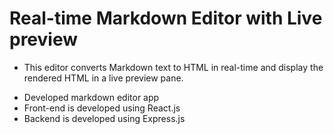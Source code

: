 # Real-time Markdown Editor with Live preview

- This editor converts Markdown text to HTML in real-time and display the rendered HTML in a live preview pane.

* Developed markdown editor app
* Front-end is developed using React.js
* Backend is developed using Express.js
